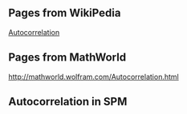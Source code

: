 ## Pages from WikiPedia

[Autocorrelation](w:Autocorrelation "wikilink")

## Pages from MathWorld

<http://mathworld.wolfram.com/Autocorrelation.html>

## Autocorrelation in SPM

